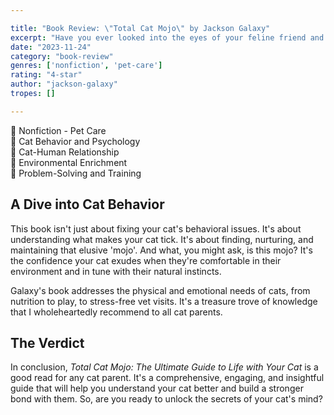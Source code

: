 ```yaml
---

title: "Book Review: \"Total Cat Mojo\" by Jackson Galaxy"
excerpt: "Have you ever looked into the eyes of your feline friend and wondered what's going on in that furry little head of theirs? Well, wonder no more!"
date: "2023-11-24"
category: "book-review"
genres: ['nonfiction', 'pet-care']
rating: "4-star"
author: "jackson-galaxy"
tropes: []

---
```



📍 Nonfiction - Pet Care  
📍 Cat Behavior and Psychology  
📍 Cat-Human Relationship  
📍 Environmental Enrichment   
📍 Problem-Solving and Training  
  

## A Dive into Cat Behavior
This book isn't just about fixing your cat's behavioral issues. It's about understanding what makes your cat tick. It's about finding, nurturing, and maintaining that elusive 'mojo'. And what, you might ask, is this mojo? It's the confidence your cat exudes when they're comfortable in their environment and in tune with their natural instincts. 

Galaxy's book addresses the physical and emotional needs of cats, from nutrition to play, to stress-free vet visits. It's a treasure trove of knowledge that I wholeheartedly recommend to all cat parents.

## The Verdict
In conclusion, *Total Cat Mojo: The Ultimate Guide to Life with Your Cat* is a good read for any cat parent. It's a comprehensive, engaging, and insightful guide that will help you understand your cat better and build a stronger bond with them. So, are you ready to unlock the secrets of your cat's mind?
